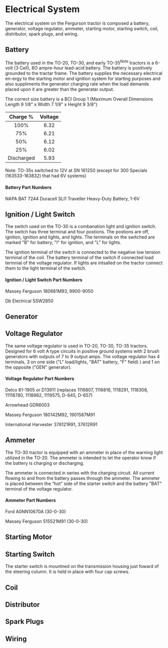 # Electrical System

The electrical system on the Fergurson tractor is composed a battery, generator, voltage regulator, ammeter, starting motor, starting switch, coil, distributor, spark plugs, and wiring. 


## Battery

The battery used in the TO-20, TO-30, and early TO-35<sup>Note</sup> tractors is a 6-volt (3 Cell), 8O ampre-hour lead-acid battery.  The battery is positively grounded to the tractar frame. The battery supplies the necessary electrical en-ergy to the starting motor and ignition system for starting purposes and also suppliments the generator charging rate when the load demands placed upon it are greater than the generatar output.

The correct size battery is a BCI Group 1 (Maximum Overall Dimensions Length 9 1/8" x Width	7 1/8" x Height 9 3/8")

| Charge % | Voltage |
|:--------:|:-------:|
|   100%   |   6.32  |
|   75%    |   6.21	 |
|   50%    |   6.12  |
|   25%    |   6.02  |   	
|Discharged|   5.93  |
 
Note: TO-35s switched to 12V at SN 161250 (except for 300 Specials (163533-163832) that had 6V systems)

#### Battery Part Numbers
NAPA BAT 7244
Duracell SLI1
Traveller Heavy-Duty Battery, 1-6V

## Ignition / Light Switch

The switch used on the TO-30 is a combanation light and ignition switch.  The switch has three terminal and four postions.  The postions are off, ignition, ignition and lights, and lights. The terminals on the switched are marked "B" for battery, "I" for ignition, and "L" for lights.

The ignition terminal of the switch is connected to the negative low tension terminal of the coil.  The battery terminal of the switch if connected load termnial of the voltage regulator.  If lights are intsalled on the tractor connect them to the light terminal of the switch.

#### Ignition / Light Switch Part Numbers
Massey Ferguson 180681M93, 9900-9050

Db Electrical SSW2850

## Generator

## Voltage Regulator

The same voltage regulator is used in TO-20, TO-30, TO-35 tractors. Designed for 6 volt A type circuits in positive ground systems with 2 brush generators with outputs of 7 to 9 output amps. The voltage regulator has 4 terminals, 3 on one side ("L" load/lights, "BAT" battery, "F" field) ) and 1 on the opposite ("GEN" generator).

#### Voltage Regulator Part Numbers
Delco 81-1905 or D13911 (replaces 1116807, 1116816, 1118291, 1118308, 11118780, 1118982, 1119575, D-645, D-657)

Arrowhead GDR6003

Massey Ferguson	180142M92, 1901587M91

International Harvester 376121R91, 37612R91

## Ammeter
The TO-30 tractor is equipped with an ammeter in place of the warning light utilized in the TO-20.  The ammeter is intended to let the operator know if the battery is charging or discharging.  

The ammeter is connected in series with the charging circuit.  All current flowing to and from the battery passes through the ammeter.  The ammeter is placed between the “hot” side of the starter switch and the battery ”BAT” terminal of the voltage regulator.   

#### Ammeter Part Numbers
Ford A0NN10670A (30-0-30)

Massey Ferguson 515521M91 (30-0-30)

## Starting Motor

## Starting Switch

The starter switch is mountned on the transmission housing just foward of the steering column.  It is held in place with four cap screws.

## Coil

## Distributor

## Spark Plugs

## Wiring 



